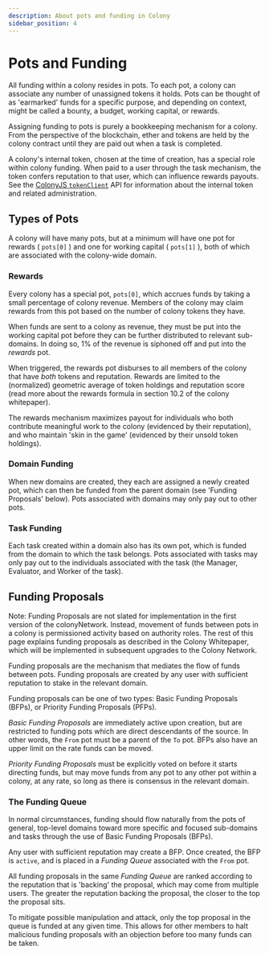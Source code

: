 ```yaml
---
description: About pots and funding in Colony
sidebar_position: 4
---
```


# Pots and Funding

All funding within a colony resides in pots. To each pot, a colony can associate any number of unassigned tokens it holds. Pots can be thought of as 'earmarked' funds for a specific purpose, and depending on context, might be called a bounty, a budget, working capital, or rewards.

Assigning funding to pots is purely a bookkeeping mechanism for a colony. From the perspective of the blockchain, ether and tokens are held by the colony contract until they are paid out when a task is completed.

A colony's internal token, chosen at the time of creation, has a special role within colony funding. When paid to a user through the task mechanism, the token confers reputation to that user, which can influence rewards payouts. See the [ColonyJS `tokenClient`](https://docs.colony.io/colonyjs/api/interfaces/ColonyTokenClient) API for information about the internal token and related administration.

## Types of Pots

A colony will have many pots, but at a minimum will have one pot for rewards ( `pots[0]` ) and one for working capital ( `pots[1]` ), both of which are associated with the colony-wide domain.

### Rewards

Every colony has a special pot, `pots[0]`, which accrues funds by taking a small percentage of colony revenue. Members of the colony may claim rewards from this pot based on the number of colony tokens they have.

When funds are sent to a colony as revenue, they must be put into the working capital pot before they can be further distributed to relevant sub-domains. In doing so, 1% of the revenue is siphoned off and put into the _rewards_ pot.

When triggered, the rewards pot disburses to all members of the colony that have _both_ tokens and reputation. Rewards are limited to the (normalized) geometric average of token holdings and reputation score (read more about the rewards formula in section 10.2 of the colony whitepaper).

The rewards mechanism maximizes payout for individuals who both contribute meaningful work to the colony (evidenced by their reputation), and who maintain 'skin in the game' (evidenced by their unsold token holdings).

### Domain Funding

When new domains are created, they each are assigned a newly created pot, which can then be funded from the parent domain (see 'Funding Proposals' below). Pots associated with domains may only pay out to other pots.

### Task Funding

Each task created within a domain also has its own pot, which is funded from the domain to which the task belongs. Pots associated with tasks may only pay out to the individuals associated with the task (the Manager, Evaluator, and Worker of the task).

## Funding Proposals

Note: Funding Proposals are not slated for implementation in the first version of the colonyNetwork. Instead, movement of funds between pots in a colony is permissioned activity based on authority roles. The rest of this page explains funding proposals as described in the Colony Whitepaper, which will be implemented in subsequent upgrades to the Colony Network.

Funding proposals are the mechanism that mediates the flow of funds between pots. Funding proposals are created by any user with sufficient reputation to stake in the relevant domain.

Funding proposals can be one of two types: Basic Funding Proposals (BFPs), or Priority Funding Proposals (PFPs).

_Basic Funding Proposals_ are immediately active upon creation, but are restricted to funding pots which are direct descendants of the source. In other words, the `From` pot must be a parent of the `To` pot. BFPs also have an upper limit on the rate funds can be moved.

_Priority Funding Proposals_ must be explicitly voted on before it starts directing funds, but may move funds from any pot to any other pot within a colony, at any rate, so long as there is consensus in the relevant domain.

### The Funding Queue

In normal circumstances, funding should flow naturally from the pots of general, top-level domains toward more specific and focused sub-domains and tasks through the use of Basic Funding Proposals (BFPs).

Any user with sufficient reputation may create a BFP. Once created, the BFP is `active`, and is placed in a _Funding Queue_ associated with the `From` pot.

All funding proposals in the same _Funding Queue_ are ranked according to the reputation that is 'backing' the proposal, which may come from multiple users. The greater the reputation backing the proposal, the closer to the top the proposal sits.

To mitigate possible manipulation and attack, only the top proposal in the queue is funded at any given time. This allows for other members to halt malicious funding proposals with an objection before too many funds can be taken.
